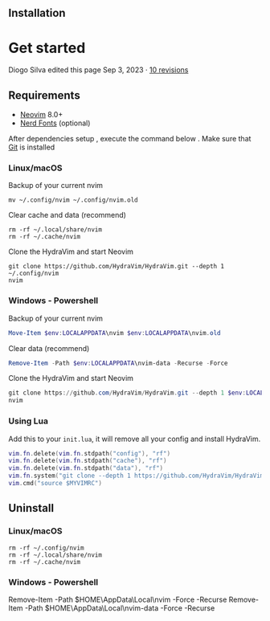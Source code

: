 ## Installation
# Get started

Diogo Silva edited this page Sep 3, 2023 · [10 revisions](https://github.com/HydraVim/HydraVim/wiki/Get-started/_history)

## Requirements

[](https://github.com/HydraVim/HydraVim/wiki/Get-started#requirements)

- [Neovim](https://neovim.io/) 8.0+
- [Nerd Fonts](https://www.nerdfonts.com/) (optional)

[](https://github.com/HydraVim/HydraVim/wiki/Get-started#installation)

After dependencies setup , execute the command below . Make sure that [Git](https://git-scm.com/) is installed

### Linux/macOS

[](https://github.com/HydraVim/HydraVim/wiki/Get-started#linuxmacos)

Backup of your current nvim

```shell
mv ~/.config/nvim ~/.config/nvim.old
```

Clear cache and data (recommend)

```shell
rm -rf ~/.local/share/nvim
rm -rf ~/.cache/nvim
```

Clone the HydraVim and start Neovim

```shell
git clone https://github.com/HydraVim/HydraVim.git --depth 1 ~/.config/nvim
nvim
```

### Windows - Powershell

[](https://github.com/HydraVim/HydraVim/wiki/Get-started#windows---powershell)

Backup of your current nvim

```powershell
Move-Item $env:LOCALAPPDATA\nvim $env:LOCALAPPDATA\nvim.old
```

Clear data (recommend)

```powershell
Remove-Item -Path $env:LOCALAPPDATA\nvim-data -Recurse -Force
```

Clone the HydraVim and start Neovim

```powershell
git clone https://github.com/HydraVim/HydraVim.git --depth 1 $env:LOCALAPPDATA\nvim
nvim
```

### Using Lua

[](https://github.com/HydraVim/HydraVim/wiki/Get-started#using-lua)

Add this to your `init.lua`, it will remove all your config and install HydraVim.

```lua
vim.fn.delete(vim.fn.stdpath("config"), "rf")
vim.fn.delete(vim.fn.stdpath("cache"), "rf")
vim.fn.delete(vim.fn.stdpath("data"), "rf")
vim.fn.system("git clone --depth 1 https://github.com/HydraVim/HydraVim.git " .. vim.fn.stdpath("config"))
vim.cmd("source $MYVIMRC")
```

## Uninstall

[](https://github.com/HydraVim/HydraVim/wiki/Get-started#uninstall)

### Linux/macOS

[](https://github.com/HydraVim/HydraVim/wiki/Get-started#linuxmacos-1)

```shell
rm -rf ~/.config/nvim
rm -rf ~/.local/share/nvim
rm -rf ~/.cache/nvim
```

### Windows - Powershell

[](https://github.com/HydraVim/HydraVim/wiki/Get-started#windows---powershell-1)

Remove-Item -Path $HOME\AppData\Local\nvim -Force -Recurse
Remove-Item -Path $HOME\AppData\Local\nvim-data -Force -Recurse